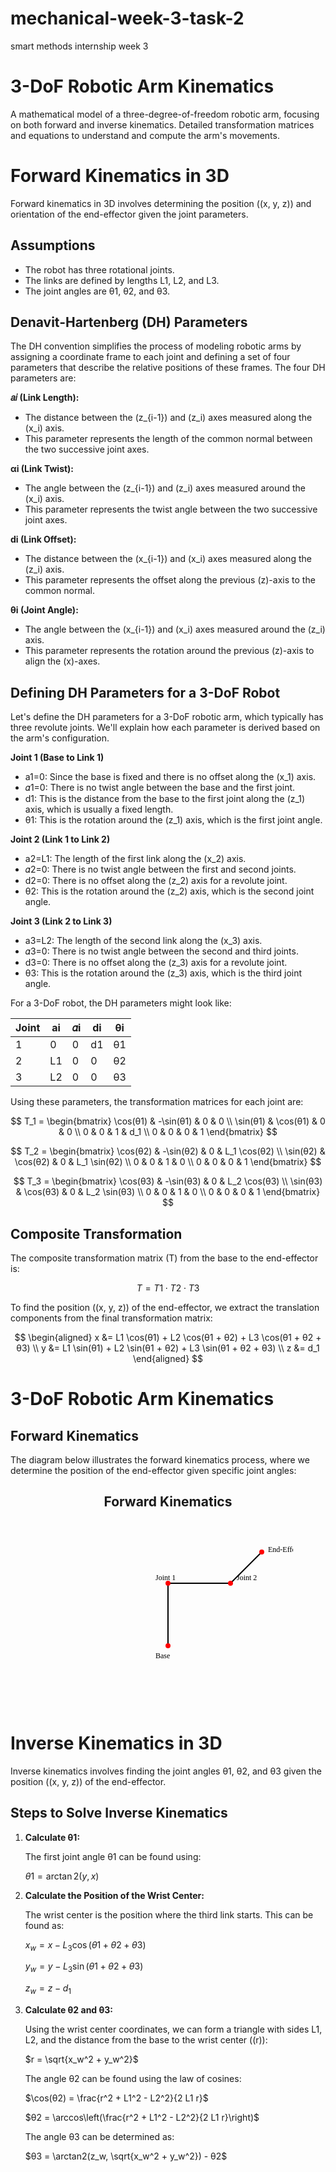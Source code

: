 # mechanical-week-3-task-2
smart methods internship week 3

# 3-DoF Robotic Arm Kinematics

A mathematical model of a three-degree-of-freedom robotic arm, focusing on both forward and inverse kinematics. 
Detailed transformation matrices and equations to understand and compute the arm's movements. 

# Forward Kinematics in 3D

Forward kinematics in 3D involves determining the position \((x, y, z)\) and orientation of the end-effector given the joint parameters.

## Assumptions
- The robot has three rotational joints.
- The links are defined by lengths L1, L2, and L3.
- The joint angles are θ1, θ2, and θ3.

## Denavit-Hartenberg (DH) Parameters
The DH convention simplifies the process of modeling robotic arms by assigning a coordinate frame to each joint and defining a set of four parameters that describe the relative positions of these frames. The four DH parameters are:

**𝑎𝑖 (Link Length):**
- The distance between the \(z_{i-1}\) and \(z_i\) axes measured along the \(x_i\) axis.
- This parameter represents the length of the common normal between the two successive joint axes.

**αi (Link Twist):**
- The angle between the \(z_{i-1}\) and \(z_i\) axes measured around the \(x_i\) axis.
- This parameter represents the twist angle between the two successive joint axes.

**di (Link Offset):**
- The distance between the \(x_{i-1}\) and \(x_i\) axes measured along the \(z_i\) axis.
- This parameter represents the offset along the previous \(z\)-axis to the common normal.

**θi (Joint Angle):**
- The angle between the \(x_{i-1}\) and \(x_i\) axes measured around the \(z_i\) axis.
- This parameter represents the rotation around the previous \(z\)-axis to align the \(x\)-axes.

## Defining DH Parameters for a 3-DoF Robot
Let's define the DH parameters for a 3-DoF robotic arm, which typically has three revolute joints. We'll explain how each parameter is derived based on the arm's configuration.

**Joint 1 (Base to Link 1)** 
- a1=0: Since the base is fixed and there is no offset along the \(x_1\) axis.
- 𝛼1=0: There is no twist angle between the base and the first joint.
- d1: This is the distance from the base to the first joint along the \(z_1\) axis, which is usually a fixed length.
- θ1: This is the rotation around the \(z_1\) axis, which is the first joint angle.

**Joint 2 (Link 1 to Link 2)**
- a2=L1: The length of the first link along the \(x_2\) axis.
- 𝛼2=0: There is no twist angle between the first and second joints.
- d2=0: There is no offset along the \(z_2\) axis for a revolute joint.
- θ2: This is the rotation around the \(z_2\) axis, which is the second joint angle.

**Joint 3 (Link 2 to Link 3)**
- a3=L2: The length of the second link along the \(x_3\) axis.
- 𝛼3=0: There is no twist angle between the second and third joints.
- d3=0: There is no offset along the \(z_3\) axis for a revolute joint.
- θ3: This is the rotation around the \(z_3\) axis, which is the third joint angle.

For a 3-DoF robot, the DH parameters might look like:

| Joint | ai | 	𝛼i | di | θi |
|-------|--------|--------------|--------|-------------|
| 1     | 0      | 0            | d1 | θ1 |
| 2     | L1 | 0            | 0      | θ2 |
| 3     | L2 | 0            | 0      | θ3 |

Using these parameters, the transformation matrices for each joint are:

$$ 
T_1 = \begin{bmatrix}
\cos(θ1) & -\sin(θ1) & 0 & 0 \\
\sin(θ1) & \cos(θ1) & 0 & 0 \\
0 & 0 & 1 & d_1 \\
0 & 0 & 0 & 1
\end{bmatrix}
$$

$$ 
T_2 = \begin{bmatrix}
\cos(θ2) & -\sin(θ2) & 0 & L_1 \cos(θ2) \\
\sin(θ2) & \cos(θ2) & 0 & L_1 \sin(θ2) \\
0 & 0 & 1 & 0 \\
0 & 0 & 0 & 1
\end{bmatrix}
$$

$$ 
T_3 = \begin{bmatrix}
\cos(θ3) & -\sin(θ3) & 0 & L_2 \cos(θ3) \\
\sin(θ3) & \cos(θ3) & 0 & L_2 \sin(θ3) \\
0 & 0 & 1 & 0 \\
0 & 0 & 0 & 1
\end{bmatrix}
$$

## Composite Transformation

The composite transformation matrix \(T\) from the base to the end-effector is:

$$ 
T = T1 \cdot T2 \cdot T3
$$

To find the position \((x, y, z)\) of the end-effector, we extract the translation components from the final transformation matrix:

$$ 
\begin{aligned}
x &= L1 \cos(θ1) + L2 \cos(θ1 + θ2) + L3 \cos(θ1 + θ2 + θ3) \\
y &= L1 \sin(θ1) + L2 \sin(θ1 + θ2) + L3 \sin(θ1 + θ2 + θ3) \\
z &= d_1
\end{aligned}
$$

# 3-DoF Robotic Arm Kinematics

## Forward Kinematics

The diagram below illustrates the forward kinematics process, where we determine the position of the end-effector given specific joint angles:

<div style="text-align: center;">
  <h2>Forward Kinematics</h2>
  <svg width="400" height="300">
    <line x1="200" y1="200" x2="200" y2="100" style="stroke:black;stroke-width:2" />
    <line x1="200" y1="100" x2="300" y2="100" style="stroke:black;stroke-width:2" />
    <line x1="300" y1="100" x2="350" y2="50" style="stroke:black;stroke-width:2" />
    <circle cx="200" cy="200" r="4" fill="red" />
    <circle cx="200" cy="100" r="4" fill="red" />
    <circle cx="300" cy="100" r="4" fill="red" />
    <circle cx="350" cy="50" r="4" fill="red" />
    <text x="180" y="220" font-family="Verdana" font-size="12">Base</text>
    <text x="180" y="95" font-family="Verdana" font-size="12">Joint 1</text>
    <text x="310" y="95" font-family="Verdana" font-size="12">Joint 2</text>
    <text x="360" y="50" font-family="Verdana" font-size="12">End-Effector</text>
  </svg>
</div>


# Inverse Kinematics in 3D

Inverse kinematics involves finding the joint angles θ1, θ2, and θ3 given the position \((x, y, z)\) of the end-effector.

## Steps to Solve Inverse Kinematics

1. **Calculate θ1:**

   The first joint angle θ1 can be found using:

   $θ1 = \arctan2(y, x)$

2. **Calculate the Position of the Wrist Center:**

   The wrist center is the position where the third link starts. This can be found as:

   $x_w = x - L_3 \cos(θ1 + θ2 + θ3)$
   
   $y_w = y - L_3 \sin(θ1 + θ2 + θ3)$
   
   $z_w = z - d_1$

4. **Calculate θ2 and θ3:**

   Using the wrist center coordinates, we can form a triangle with sides L1, L2, and the distance from the base to the wrist center \((r)\):

   $r = \sqrt{x_w^2 + y_w^2}$

   The angle θ2 can be found using the law of cosines:

   $\cos(θ2) = \frac{r^2 + L1^2 - L2^2}{2 L1 r}$
   
   $θ2 = \arccos\left(\frac{r^2 + L1^2 - L2^2}{2 L1 r}\right)$

   The angle θ3 can be determined as:

   $θ3 = \arctan2(z_w, \sqrt{x_w^2 + y_w^2}) - θ2$
